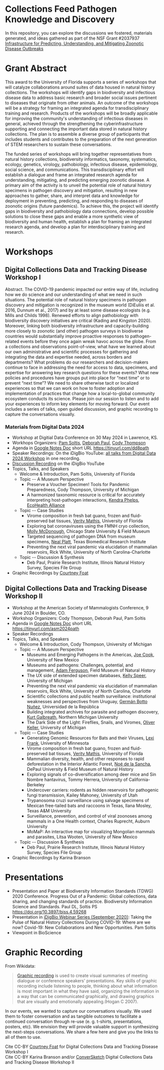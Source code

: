 # Collections Feed Pathogen Knowledge and Discovery 
In this repository, you can explore the discussions we fostered, materials generated, and ideas gathered as part of the NSF Grant #2037937 [Infrastructure for Predicting, Understanding, and Mitigating Zoonotic Disease Outbreaks](https://www.nsf.gov/awardsearch/showAward?AWD_ID=2037937)

# Grant Abstract
This award to the University of Florida supports a series of workshops that will catalyze collaborations around suites of data housed in natural history collections. The workshops will identify gaps in biodiversity and infectious disease data to address basic research and broader social issues pertinent to diseases that originate from other animals. An outcome of the workshops will be a strategy for framing an integrated agenda for transdisciplinary training and research. Products of the workshops will be broadly applicable for improving the community's understanding of infectious diseases in general, achieved through the strengthening the cyberinfrastructure supporting and connecting the important data stored in natural history collections. The plan is to assemble a diverse group of participants that includes students and contributes to the preparation of the next generation of STEM researchers to sustain these conversations.

The funded series of workshops will bring together representatives from natural history collections, biodiversity informatics, taxonomy, systematics, ecology, genetics, virology, pathobiology, infectious disease, epidemiology, social science, and communications. This transdisciplinary effort will establish a dialogue and frame an integrated research agenda for understanding, mitigating, and predicting emerging zoonotic disease. A primary aim of the activity is to unveil the potential role of natural history specimens in pathogen discovery and mitigation, resulting in new approaches to gather, share, and interpret data and knowledge for deployment in preventing, predicting, and responding to diseases of zoonotic origins (future pandemics). To achieve this, the project will identify gaps in biodiversity and pathobiology data connections, develop possible solutions to close these gaps and enable a more synthetic view of biodiversity and human health, establish a plan for framing an integrated research agenda, and develop a plan for interdisciplinary training and research.

# Workshops
## Digital Collections Data and Tracking Disease Workshop I
Abstract. The COVID-19 pandemic impacted our entire way of life, including how we do science and our understanding of what we need in such situations. The potential role of natural history specimens in pathogen discovery and mitigation is recognized in the museum world (DiEuliis et al. 2016, Dunnum et al., 2017) and by at least some disease ecologists (e.g. Mills and Childs 1998). Renewed efforts to align pathobiology with biodiversity discovery initiatives are critical (Kading and Kingston 2020). Moreover, linking both biodiversity infrastructure and capacity-building more closely to zoonotic (and other) pathogen surveys in biodiverse countries would substantially improve proactive responses to pathogen-related events before they once again wreak havoc across the globe. From a collections and observations point-of-view, what have we learned about our own administrative and scientific processes for gathering and integrating the data and expertise needed, across borders and departments? What problems do our researchers and decision-makers continue to face in addressing the need for access to data, specimens, and expertise for answering key research questions for these events? What new policies and procedures have groups put into place for “next time” or to prevent “next time”? We need to share otherwise tacit or localized experiences so that we can work on how to foster adoption and implementation of practices that change how a local-to-global community ecosystem conducts its science. Please join our session to listen and to add your experiences to inform key elements for moving forward. Our event includes a series of talks, open guided discussion, and graphic recording to capture the conversations visually.

### Materials from Digital Data 2024
- Workshop at Digitial Data Conference on 30 May 2024 in Lawrence, KS.
- Workhops Organizers: [Pam Soltis](https://orcid.org/0000-0001-9310-8659), [Deborah Paul](https://orcid.org/0000-0003-2639-7520), [Cody Thompson](https://orcid.org/0000-0002-6686-6056)
- Agenda in [Google Notes Doc](https://docs.google.com/document/d/1ml56nlXZ3E_kmsf0ksTJsXEtAKOhsRN3TjnABGbgusU/edit?usp=sharing) short URL https://tinyurl.com/dd8path
- Speaker Recordings: On the iDigBio YouTube: [all talks from Digital Data 2024 Workshop](https://youtu.be/0zMiYkaUBTI?feature=shared) in one recording.
- [Discussion Recording](https://youtu.be/1wzTsCwx0KY?feature=shared) on the iDigBio YouTube
- Topics, Talks, and Speakers
  - Welcome & Introduction, Pam Soltis, University of Florida
  - Topic -- A Museum Perspective
    - Preserve a Voucher Specimen! Tools for Pandemic Preparedness, Cody Thompson, University of Michigan
    - A harmonized taxonomic resource is critical for accurately interpreting host-pathogen interactions, [Kendra Phelps](https://orcid.org/0000-0002-3120-4802), [EcoHealth Alliance](https://www.ecohealthalliance.org/)
  - Topic -- Case Studies
    - Virome composition in fresh bat guano, frozen and fluid-preserved bat tissues, [Verity Mathis](https://orcid.org/0000-0001-6161-9606), University of Florida
    - Exploring bat coronaviruses using the FMNH cryo collection, [Molly McDonough](https://orcid.org/0000-0002-4890-7993), Chicago State University & Field Museum
    - Targeted sequencing of pathogen DNA from museum specimens, [Neal Platt](https://orcid.org/0000-0002-9754-5765), Texas Biomedical Research Institute
    - Preventing the next viral pandemic via elucidation of mammalian reservoirs, Rick White, University of North Carolina-Charlotte
  - Topic -- Discussion & Synthesis
    - Deb Paul, Prairie Research Institute, Illinois Natural History Survey, Species File Group
- Graphic Recordings by [Courtney Foat](https://www.linkedin.com/in/courtney-foat-56811134/)

## Digital Collections Data and Tracking Disease Workshop II
- Workshop at the American Society of Mammalogists Conference, 9 June 2024 in Boulder, CO.
- Workshop Organizers: Cody Thompson, Deborah Paul, Pam Soltis
- Agenda in [Google Notes Doc](https://docs.google.com/document/d/1Wjl2FAji-CJI4mizWgVc0f4-uwJ08UFVno9VPsRS2Q4/edit?usp=sharing) short URL https://tinyurl.com/asm2024path
- Speaker Recordings
- Topics, Talks, and Speakers
  - Welcome & Introduction, Cody Thompson, University of Michigan
  - Topic -- A Museum Perspective
    - Museums and Emerging Pathogens in the Americas, [Joe Cook](https://orcid.org/0000-0003-3985-0670), University of New Mexico
    - Museums and pathogens: Challenges, potential, and management, [Adam Ferguson](https://orcid.org/0000-0002-6931-6420), Field Museum of Natural History
    - The UX side of extended specimen databases, [Kelly Speer](https://orcid.org/0000-0002-8775-7254), University of Michigan
    - Preventing the next viral pandemic via elucidation of mammalian reservoirs, Rick White, University of North Carolina, Charlotte
    - Scientific collections and public health surveillance: institutional weaknesses and perspectives from Uruguay, [Germán Botto Nuñez](https://orcid.org/0000-0002-4055-9277), Universidad de la República
    - Building integrated archives for parasite and pathogen discovery, [Kurt Galbreath](https://orcid.org/0000-0002-8065-0833), Northern Michigan University
    - The Dark Side of the Light: Fireflies, Snails, and Viromes, [Oliver Keller](https://orcid.org/0000-0001-5067-3316), University of Michigan
  - Topic -- Case Studies
    - Generating Genomic Resources for Bats and their Viruses, [Lexi Frank](https://orcid.org/0009-0006-7736-4146), University of Minnesota
    - Virome composition in fresh bat guano, frozen and fluid-preserved bat tissues, [Verity Mathis](https://orcid.org/0000-0001-6161-9606), University of Florida
    - Mammalian diversity, health, and other responses to rapid deforestation in the Interior Atlantic Forest, [Noé de la Sancha](https://orcid.org/0000-0002-1342-5556), DePaul University & Field Museum of Natural History
    - Exploring signals of co-diversification among deer mice and Sin Nombre hantavirus, Tommy Herrera, University of California-Berkeley
    - Undercover carriers: rodents as hidden reservoirs for pathogenic fungi transmission, Kailey Mahoney, University of Utah
    - Trypanosoma cruzi surveillance using salvage specimens of Mexican free-tailed bats and raccoons in Texas, Ilana Mosley, Texas A&M University
    - Surveillance, prevention, and control of viral zoonoses among mammals in a One Health context, Charles Ruprecht, Auburn University
    - MoMaP: An interactive map for visualizing Mongolian mammals and parasites, Litsa Wooten, University of New Mexico
  - Topic -- Discussion & Synthesis
    - Deb Paul, Prairie Research Institute, Illinois Natural History Survey, Species File Group
- Graphic Recordings by Karina Branson

# Presentations
* Presentation and Paper at Biodiversity Information Standards (TDWG) 2020 Conference. Progress Out of a Pandemic: Global collections, data sharing, and changing standards of practice. Biodiversity Information Science and Standards. Paul DL, Soltis PS https://doi.org/10.3897/biss.4.59268
* Presentation in [iDigBio Webinar Series (September 2020)](https://www.idigbio.org/content/taking-pulse-natural-history-collections-during-covid-19-where-are-we-now): Taking the Pulse of Natural History Collections During COVID-19: Where are we now? Covid-19: New Collaborations and New Opportunities. Pam Soltis
* Viewpoint in BioScience

# Graphic Recording
From Wikidata: 
> [Graphic recording](https://en.wikipedia.org/wiki/Graphic_facilitation) is used to create visual summaries of meeting dialogue or conference speakers' presentations. Key skills of graphic recording include listening to people, thinking about what information is most important in what they have said, organizing the information in a way that can be communicated graphically, and drawing graphics that are visually and emotionally appealing.(Hogan C 2007).

In our events, we wanted to capture our conversations visually. We used them to foster conversation and as tangible outcomes to facilitate a continued conversation through re-use (e. g. t-shirts, presentations, posters, etc). We envision they will provide valuable support in synthesizing the next-steps conversations. We share a few here and give you the links to all of them to use.

Cite CC-BY [Courtney Foat](https://courtney-foat.squarespace.com/#/visual-recording/) for Digital Collections Data and Tracking Disease Workshop I  
Cite CC-BY Karina Branson and/or [ConverSketch](https://www.conversketch.com/) Digital Collections Data and Tracking Disease Workshop II




